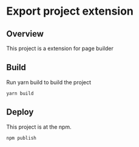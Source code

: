 # Export project extension

## Overview 

This project is a extension for page builder

## Build

Run yarn build to build the project

```
yarn build
```

## Deploy

This project is at the npm.

```
npm publish
```

